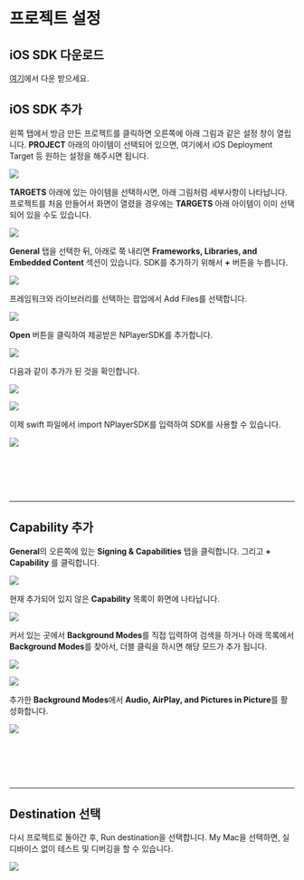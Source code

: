 # 프로젝트 설정

## iOS SDK 다운로드

[여기](https://app.playnplay.com/sdks/latest/NPlayerSDKSample-iOS.zip)에서 다운 받으세요.

## iOS SDK 추가

왼쪽 탭에서 방금 만든 프로젝트를 클릭하면 오른쪽에 아래 그림과 같은 설정 창이 열립니다. **PROJECT** 아래의 아이템이 선택되어 있으면, 여기에서 iOS Deployment Target 등 원하는 설정을 해주시면 됩니다.

![](./img/project_settings.png)

**TARGETS** 아래에 있는 아이템을 선택하시면, 아래 그림처럼 세부사항이 나타납니다. 프로젝트를 처음 만들어서 화면이 열렸을 경우에는 **TARGETS** 아래 아이템이 이미 선택되어 있을 수도 있습니다.

![](./img/target_settings.png)

**General** 탭을 선택한 뒤, 아래로 쭉 내리면 **Frameworks, Libraries, and 
Embedded Content** 섹션이 있습니다. SDK를 추가하기 위해서 **+** 버튼을 누릅니다.

![](./img/frameworks_section.png)

프레임워크와 라이브러리를 선택하는 팝업에서 Add Files를 선택합니다.

![](./img/choose_frameworks_to_add.png)

**Open** 버튼을 클릭하여 제공받은 NPlayerSDK를 추가합니다.

![](./img/open_nplayer_sdk.png)

다음과 같이 추가가 된 것을 확인합니다.

![](./img/check_nplayer_sdk_settings.png)

![](./img/check_nplayer_sdk_in_navigator.png)

이제 swift 파일에서 import NPlayerSDK를 입력하여 SDK를 사용할 수 있습니다. 

![](./img/type_to_import_nplayer_sdk.png)

<br><br><br><br>

--------
## Capability 추가

**General**의 오른쪽에 있는 **Signing & Capabilities** 탭을 클릭합니다. 그리고 **+ Capability** 를 클릭합니다.

![](./img/add_capability.png)

현재 추가되어 있지 않은 **Capability** 목록이 화면에 나타납니다.

![](./img/capabillity_list.png)

커서 있는 곳에서 **Background Modes**를 직접 입력하여 검색을 하거나 아래 목록에서 **Background Modes**를 찾아서, 더블 클릭을 하시면 해당 모드가 추가 됩니다.

![](./img/select_background_modes_thru_typing.png)

![](./img/select_background_modes_thru_typing.png)
              
추가한 **Background Modes**에서 **Audio, AirPlay, and Pictures in Picture**를 활성화합니다.

![](./img/activate_audio_airplay_and_pip.png)

<br><br><br><br>

--------
## Destination 선택

다시 프로젝트로 돌아간 후, Run destination을 선택합니다. My Mac을 선택하면, 실 디바이스 없이 테스트 및 디버깅을 할 수 있습니다.

![](./img/set_destination.png)
